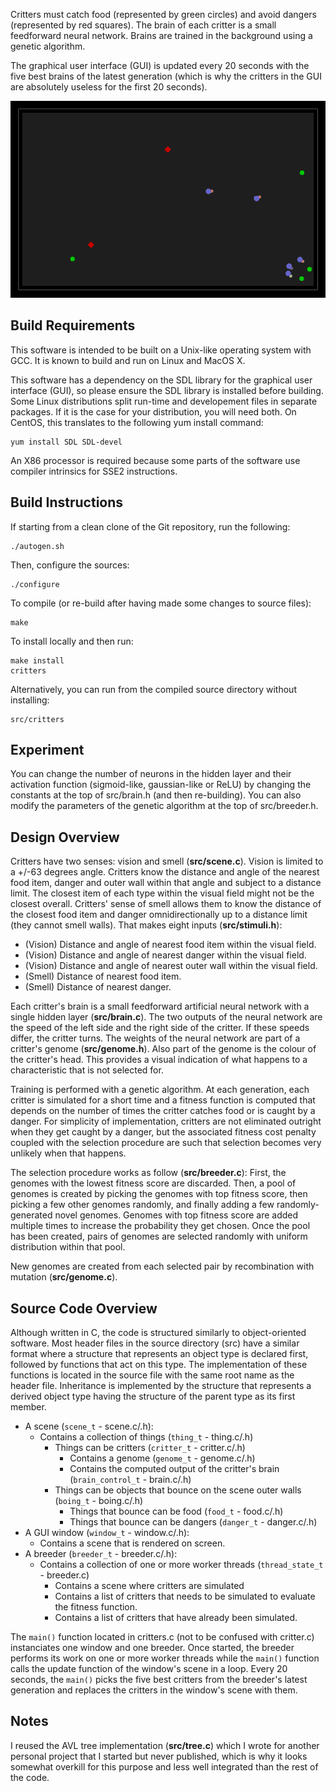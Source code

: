 Critters must catch food (represented by green circles) and avoid dangers
(represented by red squares). The brain of each critter is a small feedforward
neural network. Brains are trained in the background using a genetic algorithm.

The graphical user interface (GUI) is updated every 20 seconds with the five
best brains of the latest generation (which is why the critters in the GUI are
absolutely useless for the first 20 seconds).

![Screenshot](https://raw.githubusercontent.com/phaubertin/critters/master/doc/screenshot.png)

Build Requirements
------------------

This software is intended to be built on a Unix-like operating system with GCC.
It is known to build and run on Linux and MacOS X.

This software has a dependency on the SDL library for the graphical user 
interface (GUI), so please ensure the SDL library is installed before building. 
Some Linux distributions split run-time and developement files in separate 
packages. If it is the case for your distribution, you will need both. On 
CentOS, this translates to the following yum install command:
```
yum install SDL SDL-devel
```

An X86 processor is required because some parts of the software use compiler
intrinsics for SSE2 instructions.

Build Instructions
------------------

If starting from a clean clone of the Git repository, run the following:
```
./autogen.sh
```

Then, configure the sources:
```
./configure
```

To compile (or re-build after having made some changes to source files):
```
make
```

To install locally and then run:
```
make install
critters
```

Alternatively, you can run from the compiled source directory without installing:
```
src/critters
```

Experiment
----------

You can change the number of neurons in the hidden layer and their activation
function (sigmoid-like, gaussian-like or ReLU) by changing the constants at the
top of src/brain.h (and then re-building). You can also modify the parameters of
the genetic algorithm at the top of src/breeder.h.

Design Overview
---------------

Critters have two senses: vision and smell (**src/scene.c**). Vision is limited 
to a +/-63 degrees angle. Critters know the distance and angle of the nearest 
food item, danger and outer wall within that angle and subject to a distance 
limit. The closest item of each type within the visual field might not be the 
closest overall. Critters' sense of smell allows them to know the distance of 
the closest food item and danger omnidirectionally up to a distance limit 
(they cannot smell walls). That makes eight inputs (**src/stimuli.h**):

* (Vision) Distance and angle of nearest food item within the visual field.
* (Vision) Distance and angle of nearest danger within the visual field.
* (Vision) Distance and angle of nearest outer wall within the visual field.
* (Smell) Distance of nearest food item.
* (Smell) Distance of nearest danger.

Each critter's brain is a small feedforward artificial neural network with a 
single hidden layer (**src/brain.c**). The two outputs of the neural network 
are the speed of the left side and the right side of the critter. If these 
speeds differ, the critter turns. The weights of the neural network are part of 
a critter's genome (**src/genome.h**). Also part of the genome is the colour 
of the critter's head. This provides a visual indication of what happens to a 
characteristic that is not selected for.

Training is performed with a genetic algorithm. At each generation, each 
critter is simulated for a short time and a fitness function is computed that 
depends on the number of times the critter catches food or is caught by a 
danger. For simplicity of implementation, critters are not eliminated 
outright when they get caught by a danger, but the associated fitness cost 
penalty coupled with the selection procedure are such that selection becomes
very unlikely when that happens.

The selection procedure works as follow (**src/breeder.c**): First, the genomes 
with the lowest fitness score are discarded. Then, a pool of genomes is created 
by picking the genomes with top fitness score, then picking a few other genomes 
randomly, and finally adding a few randomly-generated novel genomes. Genomes 
with top fitness score are added multiple times to increase the probability 
they get chosen. Once the pool has been created, pairs of genomes are selected 
randomly with uniform distribution within that pool.

New genomes are created from each selected pair by recombination with mutation 
(**src/genome.c**).

Source Code Overview
--------------------

Although written in C, the code is structured similarly to object-oriented 
software. Most header files in the source directory (src) have a similar format 
where a structure that represents an object type is declared first, followed by 
functions that act on this type. The implementation of these functions is 
located in the source file with the same root name as the header file. 
Inheritance is implemented by the structure that represents a derived object 
type having the structure of the parent type as its first member.

* A scene (`scene_t` - scene.c/.h):
    * Contains a collection of things (`thing_t` - thing.c/.h)
        * Things can be critters (`critter_t` - critter.c/.h)
            * Contains a genome (`genome_t` - genome.c/.h)
            * Contains the computed output of the critter's brain (`brain_control_t` - brain.c/.h)
        * Things can be objects that bounce on the scene outer walls (`boing_t` - boing.c/.h)
            * Things that bounce can be food (`food_t` - food.c/.h)
            * Things that bounce can be dangers (`danger_t` - danger.c/.h)
* A GUI window (`window_t` - window.c/.h):
    * Contains a scene that is rendered on screen.
* A breeder (`breeder_t` - breeder.c/.h):
    * Contains a collection of one or more worker threads (`thread_state_t` - breeder.c)
        * Contains a scene where critters are simulated
        * Contains a list of critters that needs to be simulated to evaluate
          the fitness function.
        * Contains a list of critters that have already been simulated.

The `main()` function located in critters.c (not to be confused with critter.c) 
instanciates one window and one breeder. Once started, the breeder performs 
its work on one or more worker threads while the `main()` function calls the 
update function of the window's scene in a loop. Every 20 seconds, the `main()` 
picks the five best critters from the breeder's latest generation and replaces 
the critters in the window's scene with them.

Notes
-----

I reused the AVL tree implementation (**src/tree.c**) which I wrote for another 
personal project that I started but never published, which is why it looks 
somewhat overkill for this purpose and less well integrated than the rest of the
code.
